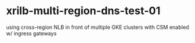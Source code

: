 # xrilb-multi-region-dns-test-01
using cross-region NLB in front of multiple GKE clusters with CSM enabled w/ ingress gateways
